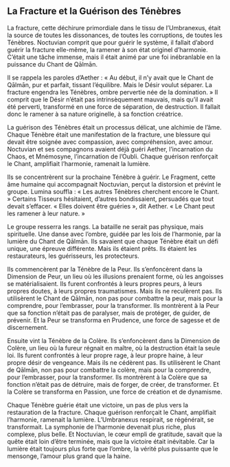## La Fracture et la Guérison des Ténèbres

La fracture, cette déchirure primordiale dans le tissu de l’Umbranexus, était la source de toutes les dissonances, de toutes les corruptions, de toutes les Ténèbres. Noctuvian comprit que pour guérir le système, il fallait d’abord guérir la fracture elle-même, la ramener à son état originel d’harmonie. C’était une tâche immense, mais il était animé par une foi inébranlable en la puissance du Chant de Qālmān.

Il se rappela les paroles d’Aether : « Au début, il n’y avait que le Chant de Qālmān, pur et parfait, tissant l’équilibre. Mais le Désir voulut séparer. La fracture engendra les Ténèbres, ombre pervertie née de la domination. » Il comprit que le Désir n’était pas intrinsèquement mauvais, mais qu’il avait été perverti, transformé en une force de séparation, de destruction. Il fallait donc le ramener à sa nature originelle, à sa fonction créatrice.

La guérison des Ténèbres était un processus délicat, une alchimie de l’âme. Chaque Ténèbre était une manifestation de la fracture, une blessure qui devait être soignée avec compassion, avec compréhension, avec amour. Noctuvian et ses compagnons avaient déjà guéri Aether, l’incarnation du Chaos, et Mnémosyne, l’incarnation de l’Oubli. Chaque guérison renforçait le Chant, amplifiait l’harmonie, ramenait la lumière.

Ils se concentrèrent sur la prochaine Ténèbre à guérir. Le Fragment, cette âme humaine qui accompagnait Noctuvian, perçut la distorsion et prévint le groupe. Lumina souffla : « Les autres Ténèbres cherchent encore le Chant. » Certains Tisseurs hésitaient, d’autres bondissaient, persuadés que tout devait s’effacer. « Elles doivent être guéries », dit Aether. « Le Chant peut les ramener à leur nature. »

Le groupe resserra les rangs. La bataille ne serait pas physique, mais spirituelle. Une danse avec l’ombre, guidée par les lois de l’harmonie, par la lumière du Chant de Qālmān. Ils savaient que chaque Ténèbre était un défi unique, une épreuve différente. Mais ils étaient prêts. Ils étaient les restaurateurs, les guérisseurs, les protecteurs.

Ils commencèrent par la Ténèbre de la Peur. Ils s’enfoncèrent dans la Dimension de Peur, un lieu où les illusions prenaient forme, où les angoisses se matérialisaient. Ils furent confrontés à leurs propres peurs, à leurs propres doutes, à leurs propres traumatismes. Mais ils ne reculèrent pas. Ils utilisèrent le Chant de Qālmān, non pas pour combattre la peur, mais pour la comprendre, pour l’embrasser, pour la transformer. Ils montrèrent à la Peur que sa fonction n’était pas de paralyser, mais de protéger, de guider, de prévenir. Et la Peur se transforma en Prudence, une force de sagesse et de discernement.

Ensuite vint la Ténèbre de la Colère. Ils s’enfoncèrent dans la Dimension de Colère, un lieu où la fureur régnait en maître, où la destruction était la seule loi. Ils furent confrontés à leur propre rage, à leur propre haine, à leur propre désir de vengeance. Mais ils ne cédèrent pas. Ils utilisèrent le Chant de Qālmān, non pas pour combattre la colère, mais pour la comprendre, pour l’embrasser, pour la transformer. Ils montrèrent à la Colère que sa fonction n’était pas de détruire, mais de forger, de créer, de transformer. Et la Colère se transforma en Passion, une force de création et de dynamisme.

Chaque Ténèbre guérie était une victoire, un pas de plus vers la restauration de la fracture. Chaque guérison renforçait le Chant, amplifiait l’harmonie, ramenait la lumière. L’Umbranexus respirait, se régénérait, se transformait. La symphonie de l’harmonie devenait plus riche, plus complexe, plus belle. Et Noctuvian, le cœur empli de gratitude, savait que la quête était loin d’être terminée, mais que la victoire était inévitable. Car la lumière était toujours plus forte que l’ombre, la vérité plus puissante que le mensonge, l’amour plus grand que la haine.
